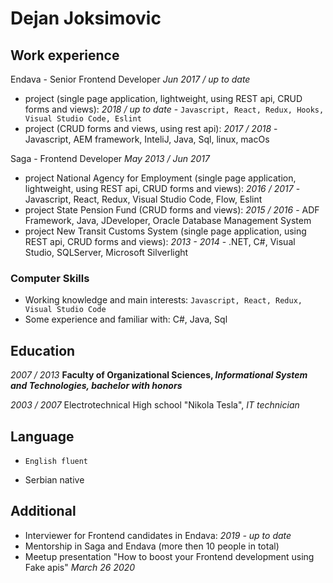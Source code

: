 # Dejan Joksimovic

<!-- <div id="webaddress">
<a href="joksimovic_d@yahoo.com">joksimovic_d@yahoo.com</a> -->

## Work experience

Endava - Senior Frontend Developer *Jun 2017 / up to date*
* project (single page application, lightweight, using REST api, CRUD forms and views): *2018 / up to date* - `Javascript, React, Redux, Hooks, Visual Studio Code, Eslint`
* project (CRUD forms and views, using rest api): *2017 / 2018* - Javascript, AEM framework, InteliJ, Java, Sql, linux, macOs

Saga - Frontend Developer *May 2013 / Jun 2017*
* project National Agency for Employment (single page application, lightweight, using REST api, CRUD forms and views): *2016 / 2017* - Javascript, React, Redux, Visual Studio Code, Flow, Eslint
* project State Pension Fund (CRUD forms and views): *2015 / 2016* - ADF Framework, Java, JDeveloper, Oracle Database Management System
* project New Transit Customs System (single page application, using REST api, CRUD forms and views): *2013 - 2014* - .NET, C#, Visual Studio, SQLServer, Microsoft Silverlight

### Computer Skills
* Working knowledge and main interests: 
`Javascript, React, Redux, Visual Studio Code`
* Some experience and familiar with:
C#, Java, Sql

## Education

*2007 / 2013*
__Faculty of Organizational Sciences, *Informational System and Technologies, bachelor with honors*__

*2003 / 2007*
Electrotechnical High school "Nikola Tesla", *IT technician*

## Language

* `English fluent`

* Serbian native

## Additional

* Interviewer for Frontend candidates in Endava: *2019 - up to date*
* Mentorship in Saga and Endava (more then 10 people in total)
* Meetup presentation "How to boost your Frontend development using Fake apis" *March 26 2020*